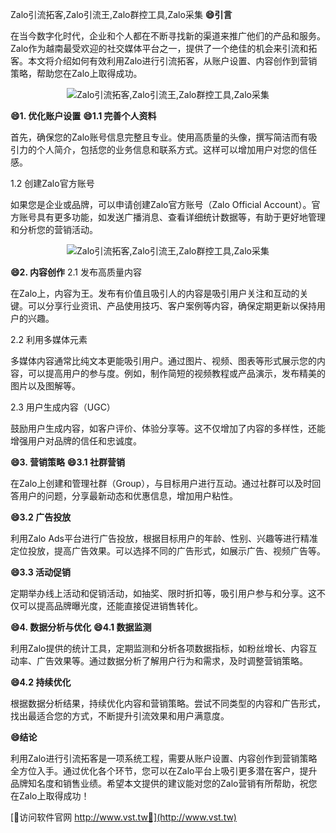 Zalo引流拓客,Zalo引流王,Zalo群控工具,Zalo采集
**😄引言**

在当今数字化时代，企业和个人都在不断寻找新的渠道来推广他们的产品和服务。Zalo作为越南最受欢迎的社交媒体平台之一，提供了一个绝佳的机会来引流和拓客。本文将介绍如何有效利用Zalo进行引流拓客，从账户设置、内容创作到营销策略，帮助您在Zalo上取得成功。

 <center><img src="https://vst.tw/MP4/tuiguang/png/7.png" alt="Zalo引流拓客,Zalo引流王,Zalo群控工具,Zalo采集"></center>

**😄1. 优化账户设置**
**😄1.1 完善个人资料**

首先，确保您的Zalo账号信息完整且专业。使用高质量的头像，撰写简洁而有吸引力的个人简介，包括您的业务信息和联系方式。这样可以增加用户对您的信任感。

1.2 创建Zalo官方账号

如果您是企业或品牌，可以申请创建Zalo官方账号（Zalo Official Account）。官方账号具有更多功能，如发送广播消息、查看详细统计数据等，有助于更好地管理和分析您的营销活动。

 <center><img src="https://vst.tw/MP4/tuiguang/png/8.png" alt="Zalo引流拓客,Zalo引流王,Zalo群控工具,Zalo采集"></center>

**😄2. 内容创作**
2.1 发布高质量内容

在Zalo上，内容为王。发布有价值且吸引人的内容是吸引用户关注和互动的关键。可以分享行业资讯、产品使用技巧、客户案例等内容，确保定期更新以保持用户的兴趣。

2.2 利用多媒体元素

多媒体内容通常比纯文本更能吸引用户。通过图片、视频、图表等形式展示您的内容，可以提高用户的参与度。例如，制作简短的视频教程或产品演示，发布精美的图片以及图解等。

2.3 用户生成内容（UGC）

鼓励用户生成内容，如客户评价、体验分享等。这不仅增加了内容的多样性，还能增强用户对品牌的信任和忠诚度。

**😄3. 营销策略**
**😄3.1 社群营销**

在Zalo上创建和管理社群（Group），与目标用户进行互动。通过社群可以及时回答用户的问题，分享最新动态和优惠信息，增加用户粘性。

**😄3.2 广告投放**

利用Zalo Ads平台进行广告投放，根据目标用户的年龄、性别、兴趣等进行精准定位投放，提高广告效果。可以选择不同的广告形式，如展示广告、视频广告等。

**😄3.3 活动促销**

定期举办线上活动和促销活动，如抽奖、限时折扣等，吸引用户参与和分享。这不仅可以提高品牌曝光度，还能直接促进销售转化。

**😄4. 数据分析与优化**
**😄4.1 数据监测**

利用Zalo提供的统计工具，定期监测和分析各项数据指标，如粉丝增长、内容互动率、广告效果等。通过数据分析了解用户行为和需求，及时调整营销策略。

**😄4.2 持续优化**

根据数据分析结果，持续优化内容和营销策略。尝试不同类型的内容和广告形式，找出最适合您的方式，不断提升引流效果和用户满意度。

**😄结论**

利用Zalo进行引流拓客是一项系统工程，需要从账户设置、内容创作到营销策略全方位入手。通过优化各个环节，您可以在Zalo平台上吸引更多潜在客户，提升品牌知名度和销售业绩。希望本文提供的建议能对您的Zalo营销有所帮助，祝您在Zalo上取得成功！


[👻访问软件官网 http://www.vst.tw👻](http://www.vst.tw)
